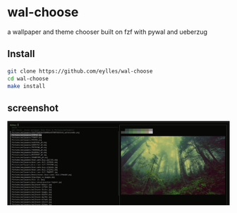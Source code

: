 # wal-choose

a wallpaper and theme chooser built on fzf with pywal and ueberzug


## Install

```sh
git clone https://github.com/eylles/wal-choose
cd wal-choose
make install
```


## screenshot


<img src="./Screenshot.png" width="800">

